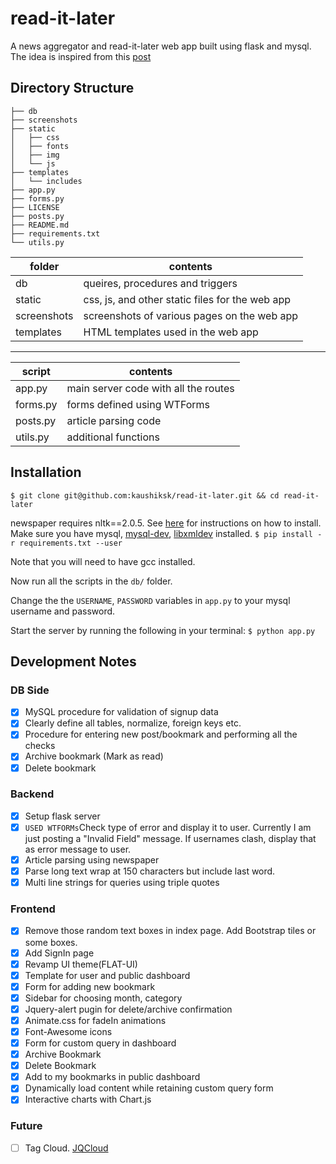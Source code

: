 # read-it-later
A news aggregator and read-it-later web app built using flask and mysql.
The idea is inspired from this
[post](https://github.com/shekhargulati/52-technologies-in-2016/tree/master/16-newspaper)


## Directory Structure 
```
├── db
├── screenshots
├── static
│   ├── css
│   ├── fonts
│   ├── img
│   └── js
├── templates
│   └── includes
├── app.py
├── forms.py
├── LICENSE
├── posts.py
├── README.md
├── requirements.txt
└── utils.py

```

|folder|contents|
|-----|--------|
|db| queires, procedures and triggers|
|static| css, js, and other static files for the web app|
|screenshots| screenshots of various pages on the web app|
|templates| HTML templates used in the web app|

---
|script|contents|
|-----|--------|
|app.py| main server code with all the routes|
|forms.py| forms defined using WTForms|
|posts.py| article parsing code|
|utils.py| additional functions|

## Installation

`$ git clone git@github.com:kaushiksk/read-it-later.git && cd read-it-later`

newspaper requires nltk==2.0.5. See [here](https://stackoverflow.com/questions/46977498/urllib2-httperror-http-error-403-ssl-is-required-when-installing-nltk-2-0-5) for instructions on how to install. 
Make sure you have mysql, [mysql-dev](https://stackoverflow.com/questions/14604228/mysql-h-file-cant-be-found#14604638), [libxmldev](https://stackoverflow.com/questions/15759150/src-lxml-etree-defs-h931-fatal-error-libxml-xmlversion-h-no-such-file-or-di#15761014) installed. 
`$ pip install -r requirements.txt --user`

Note that you will need to have gcc installed.

Now run all the scripts in the `db/` folder.

Change the the `USERNAME`, `PASSWORD` variables in `app.py` to your mysql
username and password.

Start the server by running the following in your terminal: `$ python app.py`

## Development Notes

### DB Side
 - [x] MySQL procedure for validation of signup data
 - [x] Clearly define all tables, normalize, foreign keys etc.
 - [x] Procedure for entering new post/bookmark and performing all the checks
 - [x] Archive bookmark (Mark as read)
 - [x] Delete bookmark
 
### Backend 
 - [x] Setup flask server
 - [x] `USED WTFORMs`Check type of error and display it to user. Currently I am just posting a "Invalid
   Field" message. If usernames clash, display that as error message to user.
 - [x] Article parsing using newspaper
 - [x] Parse long text wrap at 150 characters but include last word.
 - [x] Multi line strings for queries using triple quotes

### Frontend
 - [x] Remove those random text boxes in index page. Add Bootstrap tiles or some
   boxes.
 - [x] Add SignIn page
 - [x] Revamp UI theme(FLAT-UI)
 - [x] Template for user and public dashboard
 - [x] Form for adding new bookmark
 - [x] Sidebar for choosing month, category
 - [x] Jquery-alert pugin for delete/archive confirmation
 - [x] Animate.css for fadeIn animations
 - [x] Font-Awesome icons
 - [x] Form for custom query in dashboard
 - [x] Archive Bookmark
 - [x] Delete Bookmark
 - [x] Add to my bookmarks in public dashboard
 - [x] Dynamically load content while retaining custom query form 
 - [x] Interactive charts with Chart.js

### Future
 - [ ] Tag Cloud. [JQCloud](http://primegap.net/2011/03/04/jqcloud-a-jquery-plugin-to-build-neat-word-clouds/)
